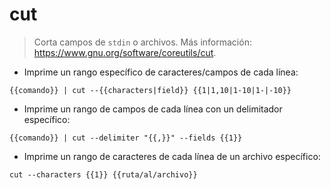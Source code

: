 # cut

> Corta campos de `stdin` o archivos.
> Más información: <https://www.gnu.org/software/coreutils/cut>.

- Imprime un rango específico de caracteres/campos de cada línea:

`{{comando}} | cut --{{characters|field}} {{1|1,10|1-10|1-|-10}}`

- Imprime un rango de campos de cada línea con un delimitador específico:

`{{comando}} | cut --delimiter "{{,}}" --fields {{1}}`

- Imprime un rango de caracteres de cada línea de un archivo específico:

`cut --characters {{1}} {{ruta/al/archivo}}`
